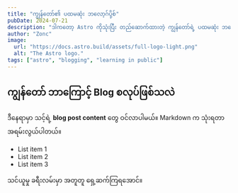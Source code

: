 ```yaml
---
title: "ကျွန်တော်၏ ပထမဆုံး ဘလော့ဂ်ပို့စ်"
pubDate: 2024-07-21
description: "ဒါကတော့ Astro ကိုသုံးပြီး တည်ဆောက်ထားတဲ့ ကျွန်တော်ရဲ့ ပထမဆုံး ဘလော့ဂ်ပို့စ် ဖြစ်ပါတယ်။"
author: "Zonc"
image:
  url: "https://docs.astro.build/assets/full-logo-light.png"
  alt: "The Astro logo."
tags: ["astro", "blogging", "learning in public"]
---
```


## ကျွန်တော် ဘာကြောင့် Blog စလုပ်ဖြစ်သလဲ

ဒီနေရာမှာ သင့်ရဲ့ **blog post content** တွေ ဝင်လာပါမယ်။ Markdown က သုံးရတာ အရမ်းလွယ်ပါတယ်။

- List item 1
- List item 2
- List item 3

သင်ယူမှု ခရီးလမ်းမှာ အတူတူ ရှေ့ဆက်ကြရအောင်။
